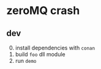 # zeroMQ crash

## dev

0. install dependencies with `conan`
1. build `foo` dll module
2. run `demo`
